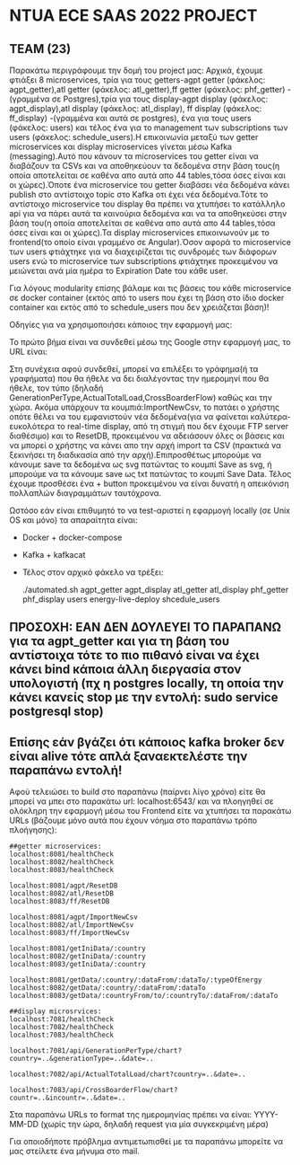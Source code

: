  # NTUA ECE SAAS 2022 PROJECT
  
## TEAM (23)
  
Παρακάτω περιγράφουμε την δομή του project μας:
Αρχικά, έχουμε φτιάξει 8 microservices, τρία για τους getters-agpt getter (φάκελος: agpt_getter),atl getter (φάκελος: atl_getter),ff getter (φάκελος: phf_getter) -(γραμμένα σε Postgres),τρία για τους display-agpt display (φάκελος: agpt_display),atl display (φάκελος: atl_display), ff display (φάκελος: ff_display) -(γραμμένα και αυτά σε postgres), ένα για τους users (φάκελος: users) και τέλος ένα για το management των subscriptions των users (φάκελος: schedule_users).Η επικοινωνία μεταξύ των getter microservices και display microservices γίνεται μέσω Kafka (messaging).Αυτό που κάνουν τα microservices του getter είναι να διαβάζουν τα CSVs και να αποθηκεύουν τα δεδομένα στην βάση τους(η οποία αποτελείται σε καθένα απο αυτά απο 44 tables,τόσα όσες είναι και οι χώρες).Όποτε ένα microservice του getter διαβάσει νέα δεδομένα κάνει publish στο αντίστοιχο topic στο Kafka οτι έχει νέα δεδομένα.Τότε το αντίστοιχο microservice του display θα πρέπει να χτυπήσει το κατάλληλο api για να πάρει αυτά τα καινούρια δεδομένα και να τα αποθηκεύσει στην βάση του(η οποία αποτελείται σε καθένα απο αυτά απο 44 tables,τόσα όσες είναι και οι χώρες).Τα display microservices επικοινωνούν με το frontend(το οποίο είναι γραμμένο σε Αngular).Όσον αφορά το microservice των users φτιάχτηκε για να διαχειρίζεται τις συνδρομές των διάφορων users ενώ το microservice των subscriptions φτιάχτηκε προκειμένου να μειώνεται ανά μία ημέρα το Expiration Date του κάθε user.

Για λόγους modularity επίσης βάλαμε και τις βάσεις του κάθε microservice σε docker container (εκτός από το users που έχει τη βάση στο ίδιο docker container και εκτός από το schedule_users που δεν χρειάζεται βάση)! 

Οδηγίες για να χρησιμοποιήσει κάποιος την εφαρμογή μας:

Το πρώτο βήμα είναι να συνδεθεί μέσω της Google στην εφαρμογή μας, το URL είναι:



Στη συνέχεια αφού συνδεθεί, μπορεί να επιλέξει το γράφημα(ή τα γραφήματα) που θα ήθελε να δει διαλέγοντας την ημερομηνί που θα ήθελε, τον τύπο (δηλαδή GenerationPerType,ActualTotalLoad,CrossBoarderFlow) καθώς και την χώρα. Ακόμα υπάρχουν τα κουμπιά:ImportNewCsv, το πατάει ο χρήστης οπότε θέλει να του εμφανιστούν νέα δεδομένα(για να φαίνεται καλύτερα-ευκολότερα το real-time display, από τη στιγμή που δεν έχουμε FTP server διαθέσιμο) και το ResetDΒ, προκειμένου να αδειάσουν όλες οι βάσεις και να μπορεί ο χρήστης να κάνει απο την αρχή import τα CSV (πρακτικά να ξεκινήσει τη διαδικασία από την αρχή).Επιπροσθέτως μπορούμε να κάνουμε save τα δεδομένα ως svg πατώντας το κουμπί Save as svg, ή μπορούμε να τα κάνουμε save ως txt πατώντας το κουμπί Save Data. Τέλος έχουμε προσθέσει ένα + button προκειμένου να είναι δυνατή η απεικόνιση πολλαπλών διαγραμμάτων ταυτόχρονα.
  

Ωστόσο εάν είναι επιθυμητό το να test-αριστεί η εφαρμογή locally (σε Unix OS και μόνο) τα απαραίτητα είναι:

- Docker + docker-compose
- Kafka + kafkacat 

- Τέλος στον αρχικό φάκελο να τρέξει:

    ./automated.sh agpt_getter agpt_display atl_getter atl_display phf_getter phf_display users energy-live-deploy shcedule_users
## ΠΡΟΣΟΧΗ: ΕΑΝ ΔΕΝ ΔΟΥΛΕΥΕΙ ΤΟ ΠΑΡΑΠΑΝΩ για τα agpt_getter και για τη βάση του αντίστοιχα τότε το πιο πιθανό είναι να έχει κάνει bind κάποια άλλη διεργασία στον υπολογιστή (πχ η postgres locally, τη οποία την κάνει κανείς stop με την εντολή: sudo service postgresql stop)
## Επίσης εάν βγάζει ότι κάποιος kafka broker δεν είναι alive τότε απλά ξαναεκτελέστε την παραπάνω εντολή!

Αφού τελειώσει το build στο παραπάνω (παίρνει λίγο χρόνο) είτε θα μπορεί να μπει στο παρακάτω url:
    localhost:6543/
και να πλοηγηθεί σε ολόκληρη την εφαρμογή μέσω του Frontend είτε να χτυπήσει τα παρακάτω URLs (βάζουμε μόνο αυτά που έχουν νόημα στο παραπάνω τρόπο πλοήγησης):

    ##getter microservices:
    localhost:8081/healthCheck
    localhost:8082/healthCheck
    localhost:8083/healthCheck

    localhost:8081/agpt/ResetDB
    localhost:8082/atl/ResetDB
    localhost:8083/ff/ResetDB

    localhost:8081/agpt/ImportNewCsv
    localhost:8082/atl/ImportNewCsv
    localhost:8083/ff/ImportNewCsv    

    localhost:8081/getIniData/:country
    localhost:8082/getIniData/:country
    localhost:8083/getIniData/:country

    localhost:8081/getData/:country/:dataFrom/:dataTo/:typeOfEnergy    
    localhost:8082/getData/:country/:dataFrom/:dataTo
    localhost:8083/getData/:countryFrom/to/:countryTo/:dataFrom/:dataTo

    ##display microsrvices:  
    localhost:7081/healthCheck
    localhost:7082/healthCheck
    localhost:7083/healthCheck

    localhost:7081/api/GenerationPerType/chart?country=..&generationType=..&date=..

    localhost:7082/api/ActualTotalLoad/chart?country=..&date=..

    localhost:7083/api/CrossBoarderFlow/chart?countr=..&incountr=..&date=..


Στα παραπάνω URLs το format της ημερομηνίας πρέπει να είναι: YYYY-MM-DD (χωρίς την ώρα, δηλαδή request για μία συγκεκριμένη μέρα)


Για οποιοδήποτε πρόβλημα αντιμετωπισθεί με τα παραπάνω μπορείτε να μας στείλετε ένα μήνυμα στο mail.

